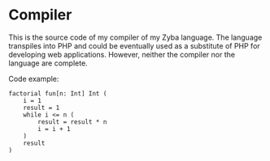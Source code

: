 # Compiler
This is the source code of my compiler of my Zyba language. The language transpiles into PHP and could be eventually used as a substitute of PHP for developing web applications. However, neither the compiler nor the language are complete.

Code example:
```
factorial fun[n: Int] Int (
    i = 1
    result = 1
    while i <= n (
        result = result * n
        i = i + 1
    )
    result
)
```
